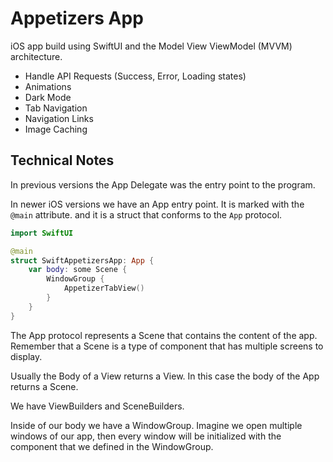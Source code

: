 # Appetizers App

iOS app build using SwiftUI and the Model View ViewModel (MVVM) architecture.

- Handle API Requests (Success, Error, Loading states)
- Animations
- Dark Mode
- Tab Navigation
- Navigation Links
- Image Caching

## Technical Notes

In previous versions the App Delegate was the entry point to the program.

In newer iOS versions we have an App entry point. It is marked with the `@main` attribute. and it is a struct that conforms to the `App` protocol.

```swift
import SwiftUI

@main
struct SwiftAppetizersApp: App {
    var body: some Scene {
        WindowGroup {
            AppetizerTabView()
        }
    }
}


```

The App protocol represents a Scene that contains the content of the app. Remember that a Scene is a type of component that has multiple screens to display.

Usually the Body of a View returns a View. In this case the body of the App returns a Scene.

We have ViewBuilders and SceneBuilders.

Inside of our body we have a WindowGroup. Imagine we open multiple windows of our app, then every window will be initialized with the component that we defined in the WindowGroup.
